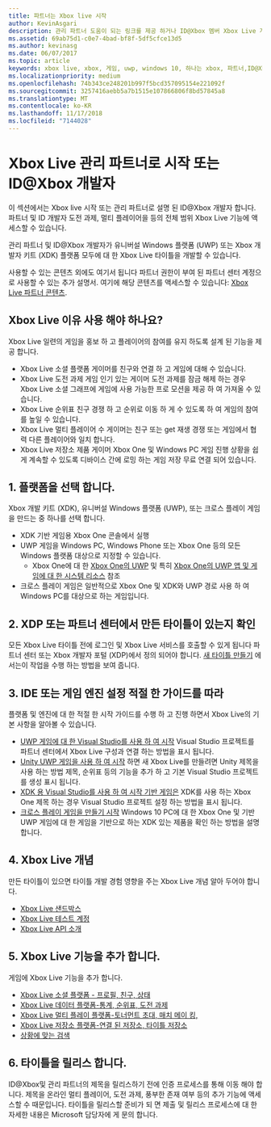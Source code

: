 ```yaml
---
title: 파트너는 Xbox live 시작
author: KevinAsgari
description: 관리 파트너 도움이 되는 링크를 제공 하거나 ID@Xbox 멤버 Xbox Live 개발 시작 합니다.
ms.assetid: 69ab75d1-c0e7-4bad-bf8f-5df5cfce13d5
ms.author: kevinasg
ms.date: 06/07/2017
ms.topic: article
keywords: xbox live, xbox, 게임, uwp, windows 10, 하나는 xbox, 파트너,ID@Xbox
ms.localizationpriority: medium
ms.openlocfilehash: 74b343ce248201b997f5bcd357095154e221092f
ms.sourcegitcommit: 3257416aebb5a7b1515e107866806f8bd57845a8
ms.translationtype: MT
ms.contentlocale: ko-KR
ms.lasthandoff: 11/17/2018
ms.locfileid: "7144028"
---
```

# <a name="get-started-with-xbox-live-as-a-managed-partner-or-an-idxbox-developer"></a>Xbox Live 관리 파트너로 시작 또는 ID@Xbox 개발자

이 섹션에서는 Xbox live 시작 또는 관리 파트너로 설명 된 ID@Xbox 개발자 합니다. 파트너 및 ID 개발자 도전 과제, 멀티 플레이어을 등의 전체 범위 Xbox Live 기능에 액세스할 수 있습니다.

관리 파트너 및 ID@Xbox 개발자가 유니버설 Windows 플랫폼 (UWP) 또는 Xbox 개발자 키트 (XDK) 플랫폼 모두에 대 한 Xbox Live 타이틀을 개발할 수 있습니다.

사용할 수 있는 콘텐츠 외에도 여기서 됩니다 파트너 권한이 부여 된 파트너 센터 계정으로 사용할 수 있는 추가 설명서. 여기에 해당 콘텐츠를 액세스할 수 있습니다: [Xbox Live 파트너 콘텐츠](https://developer.microsoft.com/en-us/games/xbox/docs/xboxlive/xbox-live-partners/partner-content).

## <a name="why-should-you-use-xbox-live"></a>Xbox Live 이유 사용 해야 하나요?

Xbox Live 일련의 게임을 홍보 하 고 플레이어의 참여를 유지 하도록 설계 된 기능을 제공 합니다.

- Xbox Live 소셜 플랫폼 게이머를 친구와 연결 하 고 게임에 대해 수 있습니다.
- Xbox Live 도전 과제 게임 인기 있는 게이머 도전 과제를 잠금 해제 하는 경우 Xbox Live 소셜 그래프에 게임에 사용 가능한 프로 모션을 제공 하 여 가져올 수 있습니다.
- Xbox Live 순위표 친구 경쟁 하 고 순위로 이동 하 게 수 있도록 하 여 게임의 참여를 높일 수 있습니다.
- Xbox Live 멀티 플레이어 수 게이머는 친구 또는 get 재생 경쟁 또는 게임에서 협력 다른 플레이어와 일치 합니다.
- Xbox Live 저장소 제품 게이머 Xbox One 및 Windows PC 게임 진행 상황을 쉽게 계속할 수 있도록 디바이스 간에 로밍 하는 게임 저장 무료 연결 되어 있습니다.

## <a name="1-choose-a-platform"></a>1. 플랫폼을 선택 합니다.
Xbox 개발 키트 (XDK), 유니버설 Windows 플랫폼 (UWP), 또는 크로스 플레이 게임을 만드는 중 하나를 선택 합니다.

- XDK 기반 게임용 Xbox One 콘솔에서 실행
- UWP 게임을 Windows PC, Windows Phone 또는 Xbox One 등의 모든 Windows 플랫폼 대상으로 지정할 수 있습니다.
  - Xbox One에 대 한 [Xbox One의 UWP](https://msdn.microsoft.com/en-us/windows/uwp/xbox-apps/index) 및 특히 [Xbox One의 UWP 앱 및 게임에 대 한 시스템 리소스](https://msdn.microsoft.com/en-us/windows/uwp/xbox-apps/system-resource-allocation) 참조
- 크로스 플레이 게임은 일반적으로 Xbox One 및 XDK와 UWP 경로 사용 하 여 Windows PC를 대상으로 하는 게임입니다.

## <a name="2-ensure-that-you-have-a-title-created-in-partner-center-or-xdp"></a>2. XDP 또는 파트너 센터에서 만든 타이틀이 있는지 확인
모든 Xbox Live 타이틀 전에 로그인 및 Xbox Live 서비스를 호출할 수 있게 됩니다 파트너 센터 또는 Xbox 개발자 포털 (XDP)에서 정의 되어야 합니다.  [새 타이틀 만들기](create-a-new-title.md) 에서는이 작업을 수행 하는 방법을 보여 줍니다.

## <a name="3-follow-the-appropriate-guide-to-setup-your-ide-or-game-engine"></a>3. IDE 또는 게임 엔진 설정 적절 한 가이드를 따라
플랫폼 및 엔진에 대 한 적절 한 시작 가이드를 수행 하 고 진행 하면서 Xbox Live의 기본 사항을 알아볼 수 있습니다.

* [UWP 게임에 대 한 Visual Studio를 사용 하 여 시작](get-started-with-visual-studio-and-uwp.md) Visual Studio 프로젝트를 파트너 센터에서 Xbox Live 구성과 연결 하는 방법을 표시 됩니다.
* [Unity UWP 게임을 사용 하 여 시작](partner-add-xbox-live-to-unity-uwp.md) 하면 새 Xbox Live를 만들려면 Unity 제목을 사용 하는 방법 제목, 순위표 등의 기능을 추가 하 고 기본 Visual Studio 프로젝트를 생성 표시 됩니다.
* [XDK 용 Visual Studio를 사용 하 여 시작 기반 게임은](xdk-developers.md) XDK를 사용 하는 Xbox One 제목 하는 경우 Visual Studio 프로젝트 설정 하는 방법을 표시 됩니다.
* [크로스 플레이 게임을 만들기 시작](get-started-with-cross-play-games.md) Windows 10 PC에 대 한 Xbox One 및 기반 UWP 게임에 대 한 게임을 기반으로 하는 XDK 있는 제품을 확인 하는 방법을 설명 합니다.

## <a name="4-xbox-live-concepts"></a>4. Xbox Live 개념
만든 타이틀이 있으면 타이틀 개발 경험 영향을 주는 Xbox Live 개념 알아 두어야 합니다.

- [Xbox Live 샌드박스](../xbox-live-sandboxes.md)
- [Xbox Live 테스트 계정](../xbox-live-test-accounts.md)
- [Xbox Live API 소개](../introduction-to-xbox-live-apis.md)

## <a name="5-add-xbox-live-features"></a>5. Xbox Live 기능을 추가 합니다.

게임에 Xbox Live 기능을 추가 합니다.

- [Xbox Live 소셜 플랫폼 - 프로필, 친구, 상태](../social-platform/social-platform.md)
- [Xbox Live 데이터 플랫폼-통계, 순위표, 도전 과제](../data-platform/data-platform.md)
- [Xbox Live 멀티 플레이 플랫폼-토너먼트 초대, 매치 메이 킹,](../multiplayer/multiplayer-intro.md)
- [Xbox Live 저장소 플랫폼-연결 된 저장소, 타이틀 저장소](../storage-platform/storage-platform.md)
- [상황에 맞는 검색](../contextual-search/introduction-to-contextual-search.md)

## <a name="6-release-your-title"></a>6. 타이틀을 릴리스 합니다.

ID@Xbox및 관리 파트너의 제목을 릴리스하기 전에 인증 프로세스를 통해 이동 해야 합니다.  제목을 온라인 멀티 플레이어, 도전 과제, 풍부한 존재 여부 등의 추가 기능에 액세스할 수 때문입니다.  타이틀을 릴리스할 준비가 되 면 제출 및 릴리스 프로세스에 대 한 자세한 내용은 Microsoft 담당자에 게 문의 합니다.
